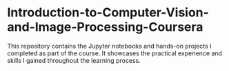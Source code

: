 # Introduction-to-Computer-Vision-and-Image-Processing-Coursera
This repository contains the Jupyter notebooks and hands-on projects I completed as part of the course. It showcases the practical experience and skills I gained throughout the learning process.

